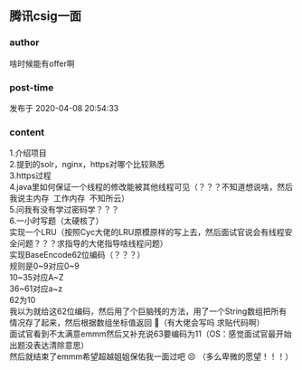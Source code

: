 ## 腾讯csig一面
### author 
啥时候能有offer啊
### post-time 

发布于  2020-04-08 20:54:33
### content 
<div class="post-topic-des nc-post-content">
 <div>
  1.介绍项目
 </div>
 <div>
  2.提到的solr，nginx，https对哪个比较熟悉
 </div>
 <div>
  3.https过程
 </div>
 <div>
  4.java里如何保证一个线程的修改能被其他线程可见（？？？不知道想说啥，然后我说主内存  工作内存  不知所云）
 </div>
 <div>
  5.问我有没有学过密码学？？？
 </div>
 <div>
  6.一小时写题（太硬核了）
 </div>
 <div>
  实现一个LRU（按照Cyc大佬的LRU原模原样的写上去，然后面试官说会有线程安全问题？？？求指导的大佬指导啥线程问题）
 </div>
 <div>
  实现BaseEncode62位编码（？？？）
 </div>
 <div>
  规则是0~9对应0~9
 </div>
 <div>
  10~35对应A~Z
 </div>
 <div>
  36~61对应a~z
 </div>
 <div>
  62为10
 </div>
 <div>
  我以为就给这62位编码，然后用了个巨脑残的方法，用了一个String数组把所有情况存了起来，然后根据数组坐标值返回
  <span>
   🤣（有大佬会写吗 求贴代码啊）
  </span>
 </div>
 <div>
  面试官看到不太满意emmm然后又补充说63要编码为11（OS：感觉面试官最开始出题没表达清除意思）
 </div>
 <div>
  然后就结束了emmm希望超越姐姐保佑我一面过吧
  <span>
   😣
  </span>
  （多么卑微的愿望！！！）
 </div>
</div>

